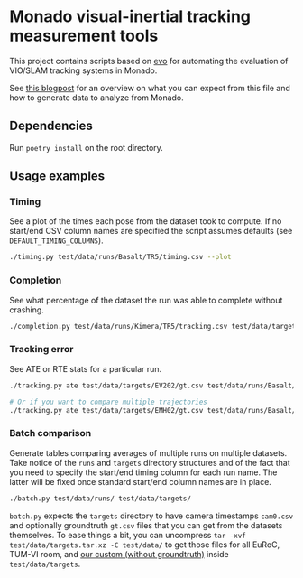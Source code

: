 # Monado visual-inertial tracking measurement tools

This project contains scripts based on
[evo](https://github.com/MichaelGrupp/evo/wiki/Metrics) for automating the
evaluation of VIO/SLAM tracking systems in Monado.

See [this blogpost](https://mateosss.github.io/blog/xrtslam-metrics) for an
overview on what you can expect from this file and how to generate data to
analyze from Monado.

## Dependencies

Run `poetry install` on the root directory.

## Usage examples

### Timing

See a plot of the times each pose from the dataset took to compute. If no
start/end CSV column names are specified the script assumes defaults (see
`DEFAULT_TIMING_COLUMNS`).

```bash
./timing.py test/data/runs/Basalt/TR5/timing.csv --plot
```

### Completion

See what percentage of the dataset the run was able to complete without crashing.

```bash
./completion.py test/data/runs/Kimera/TR5/tracking.csv test/data/targets/TR5/cam0.csv
```

### Tracking error

See ATE or RTE stats for a particular run.

```bash
./tracking.py ate test/data/targets/EV202/gt.csv test/data/runs/Basalt/EV202/tracking.csv --plot --plot_mode xyz

# Or if you want to compare multiple trajectories
./tracking.py ate test/data/targets/EMH02/gt.csv test/data/runs/Basalt/EMH02/tracking.csv test/data/runs/ORB-SLAM3/EMH02/tracking.csv --plot --plot_mode xy
```

### Batch comparison

Generate tables comparing averages of multiple runs on multiple datasets. Take
notice of the `runs` and `targets` directory structures and of the fact that you
need to specify the start/end timing column for each run name. The latter
will be fixed once standard start/end column names are in place.

```bash
./batch.py test/data/runs/ test/data/targets/
```

`batch.py` expects the `targets` directory to have camera timestamps `cam0.csv`
and optionally groundtruth `gt.csv` files that you can get from the datasets
themselves. To ease things a bit, you can uncompress
`tar -xvf test/data/targets.tar.xz -C test/data/` to get those files for all EuRoC,
TUM-VI room, and [our custom (without
groundtruth)](https://bit.ly/monado-datasets) inside `test/data/targets`.
